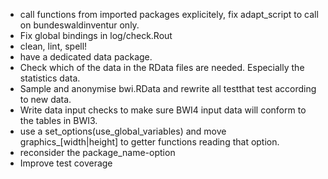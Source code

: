 * call functions from imported packages explicitely, fix adapt\_script to call
  on bundeswaldinventur only.
* Fix global bindings in log/check.Rout
* clean, lint, spell!
* have a dedicated data package.
* Check which of the data in the RData files are needed. Especially the
  statistics data.
* Sample and anonymise bwi.RData and rewrite all testthat test according to new data.
* Write data input checks to make sure BWI4 input data will conform to the tables in BWI3.
* use a set_options(use_global_variables) and move graphics\_[width|height] to
  getter functions reading that option.
* reconsider the package_name-option
* Improve test coverage
